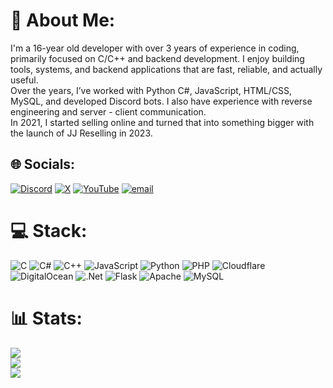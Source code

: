 # 💫 About Me:
I'm a 16-year old developer with over 3 years of experience in coding, primarily focused on C/C++ and backend development. I enjoy building tools, systems, and backend applications that are fast, reliable, and actually useful.<br>Over the years, I’ve worked with Python C#, JavaScript, HTML/CSS, MySQL, and developed Discord bots. I also have experience with reverse engineering and server - client communication.<br>In 2021, I started selling online and turned that into something bigger with the launch of JJ Reselling in 2023.


## 🌐 Socials:
[![Discord](https://img.shields.io/badge/Discord-%237289DA.svg?logo=discord&logoColor=white)](https://discord.gg/jjreselling) [![X](https://img.shields.io/badge/X-black.svg?logo=X&logoColor=white)](https://x.com/https://x.com/jjreselling) [![YouTube](https://img.shields.io/badge/YouTube-%23FF0000.svg?logo=YouTube&logoColor=white)](https://www.youtube.com/@JJReselling) [![email](https://img.shields.io/badge/Email-D14836?logo=gmail&logoColor=white)](mailto:chris@jj-reselling.shop) 


# 💻 Stack:
![C](https://img.shields.io/badge/c-%2300599C.svg?style=for-the-badge&logo=c&logoColor=white) ![C#](https://img.shields.io/badge/c%23-%23239120.svg?style=for-the-badge&logo=csharp&logoColor=white) ![C++](https://img.shields.io/badge/c++-%2300599C.svg?style=for-the-badge&logo=c%2B%2B&logoColor=white) ![JavaScript](https://img.shields.io/badge/javascript-%23323330.svg?style=for-the-badge&logo=javascript&logoColor=%23F7DF1E) ![Python](https://img.shields.io/badge/python-3670A0?style=for-the-badge&logo=python&logoColor=ffdd54) ![PHP](https://img.shields.io/badge/php-%23777BB4.svg?style=for-the-badge&logo=php&logoColor=white) ![Cloudflare](https://img.shields.io/badge/Cloudflare-F38020?style=for-the-badge&logo=Cloudflare&logoColor=white) ![DigitalOcean](https://img.shields.io/badge/DigitalOcean-%230167ff.svg?style=for-the-badge&logo=digitalOcean&logoColor=white) ![.Net](https://img.shields.io/badge/.NET-5C2D91?style=for-the-badge&logo=.net&logoColor=white) ![Flask](https://img.shields.io/badge/flask-%23000.svg?style=for-the-badge&logo=flask&logoColor=white) ![Apache](https://img.shields.io/badge/apache-%23D42029.svg?style=for-the-badge&logo=apache&logoColor=white) ![MySQL](https://img.shields.io/badge/mysql-4479A1.svg?style=for-the-badge&logo=mysql&logoColor=white)


# 📊 Stats:
![](https://github-readme-stats.vercel.app/api?username=officialchristheg&theme=rose_pine&hide_border=false&include_all_commits=false&count_private=false)<br/>
![](https://nirzak-streak-stats.vercel.app/?user=officialchristheg&theme=rose_pine&hide_border=false)<br/>
![](https://github-readme-stats.vercel.app/api/top-langs/?username=officialchristheg&theme=rose_pine&hide_border=false&include_all_commits=false&count_private=false&layout=compact)
